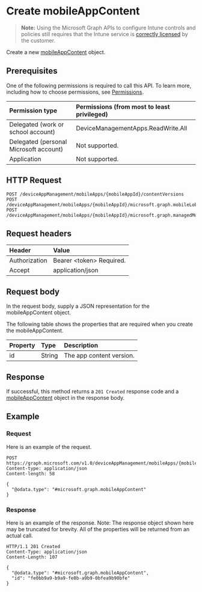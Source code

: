 # Create mobileAppContent

> **Note:** Using the Microsoft Graph APIs to configure Intune controls and policies still requires that the Intune service is [correctly licensed](https://go.microsoft.com/fwlink/?linkid=839381) by the customer.

Create a new [mobileAppContent](../resources/intune-apps-mobileappcontent.md) object.
## Prerequisites
One of the following permissions is required to call this API. To learn more, including how to choose permissions, see [Permissions](/graph/permissions-reference).

|Permission type|Permissions (from most to least privileged)|
|:---|:---|
|Delegated (work or school account)|DeviceManagementApps.ReadWrite.All|
|Delegated (personal Microsoft account)|Not supported.|
|Application|Not supported.|

## HTTP Request
<!-- {
  "blockType": "ignored"
}
-->
``` http
POST /deviceAppManagement/mobileApps/{mobileAppId}/contentVersions
POST /deviceAppManagement/mobileApps/{mobileAppId}/microsoft.graph.mobileLobApp/contentVersions
POST /deviceAppManagement/mobileApps/{mobileAppId}/microsoft.graph.managedMobileLobApp/contentVersions
```

## Request headers
|Header|Value|
|:---|:---|
|Authorization|Bearer &lt;token&gt; Required.|
|Accept|application/json|

## Request body
In the request body, supply a JSON representation for the mobileAppContent object.

The following table shows the properties that are required when you create the mobileAppContent.

|Property|Type|Description|
|:---|:---|:---|
|id|String|The app content version.|



## Response
If successful, this method returns a `201 Created` response code and a [mobileAppContent](../resources/intune-apps-mobileappcontent.md) object in the response body.

## Example
### Request
Here is an example of the request.
``` http
POST https://graph.microsoft.com/v1.0/deviceAppManagement/mobileApps/{mobileAppId}/contentVersions
Content-type: application/json
Content-length: 58

{
  "@odata.type": "#microsoft.graph.mobileAppContent"
}
```

### Response
Here is an example of the response. Note: The response object shown here may be truncated for brevity. All of the properties will be returned from an actual call.
``` http
HTTP/1.1 201 Created
Content-Type: application/json
Content-Length: 107

{
  "@odata.type": "#microsoft.graph.mobileAppContent",
  "id": "fe0bb9a9-b9a9-fe0b-a9b9-0bfea9b90bfe"
}
```



